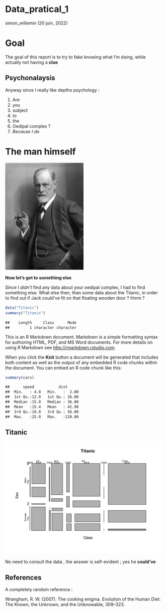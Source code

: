 Data_pratical_1
================
simon_willemin
(20 juin, 2022)

# Goal

The goal of this report is to try to fake knowing what I’m doing, while
actually not having a **clue**

## Psychonalaysis

Anyway since I really like depths psychology :

1.  Are
2.  you
3.  subject
4.  to
5.  the
6.  Oedipal complex ?
7.  *Because I do*

# The man himself

<img src="Sigmund_Freud,_by_Max_Halberstadt_(cropped).jpeg" title="Sigmund Freud being a freaking badss" alt="Sigmund Freud being a freaking badss" width="50%" />

**Now let’s get to something else**

Since I *didn’t* find any data about your oedipal complex, I had to find
something else. What else then, than some data about the Titanic, in
order to find out if Jack could’ve fit on that floating wooden door ?
Hmm ?

``` r
data("Titanic")
summary("Titanic")
```

    ##    Length     Class      Mode 
    ##         1 character character

This is an R Markdown document. Markdown is a simple formatting syntax
for authoring HTML, PDF, and MS Word documents. For more details on
using R Markdown see <http://rmarkdown.rstudio.com>.

When you click the **Knit** button a document will be generated that
includes both content as well as the output of any embedded R code
chunks within the document. You can embed an R code chunk like this:

``` r
summary(cars)
```

    ##      speed           dist       
    ##  Min.   : 4.0   Min.   :  2.00  
    ##  1st Qu.:12.0   1st Qu.: 26.00  
    ##  Median :15.0   Median : 36.00  
    ##  Mean   :15.4   Mean   : 42.98  
    ##  3rd Qu.:19.0   3rd Qu.: 56.00  
    ##  Max.   :25.0   Max.   :120.00

## Titanic

![](data_pratical_1_files/figure-gfm/pressure-1.png)<!-- -->

No need to consult the data , the answer is self-evident ; yes he
**could’ve**

## References

A completely random reference :

Wrangham, R. W. (2007). The cooking enigma. Evolution of the Human Diet:
The Known, the Unknown, and the Unknowable, 308–323.
